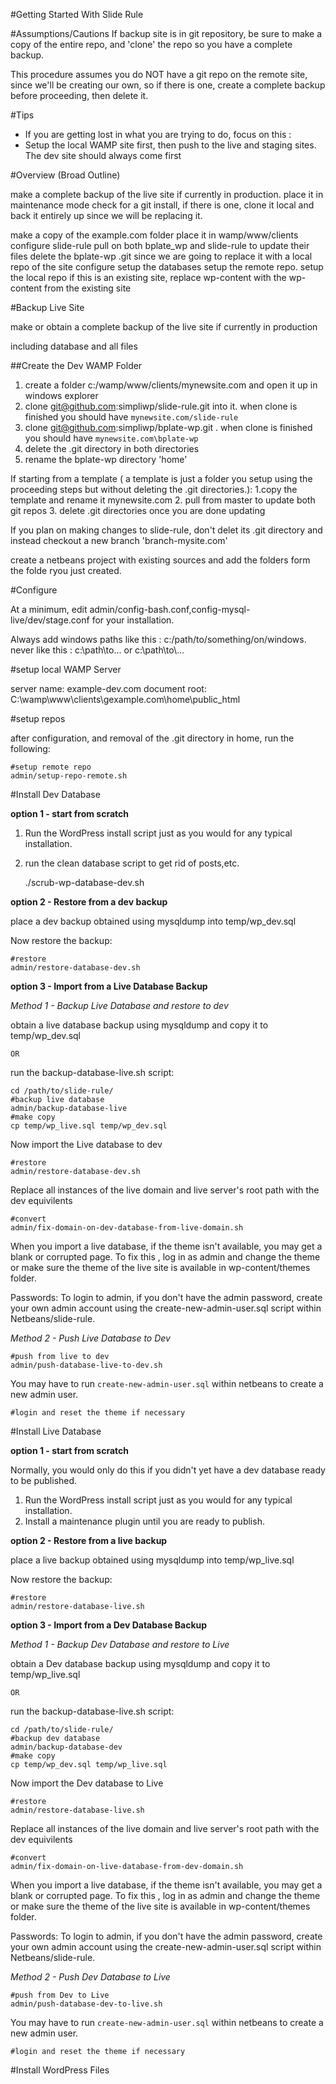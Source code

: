 #Getting Started With Slide Rule

#Assumptions/Cautions
If backup site is in git repository, be sure to make a copy of the entire repo, and 'clone' the repo so you have a complete backup. 

This procedure assumes you do NOT have a git repo on the remote site, since we'll be creating our own, so if there is one, create a complete backup before proceeding, then delete it.


#Tips

* If you are getting lost in what you are trying to do, focus on this : 
* Setup the local WAMP site first, then push to the live and staging sites. The dev site should always come first



#Overview (Broad Outline)

make a complete backup of the live site if currently in production. 
place it in maintenance mode
check for a git install, if there is one, clone it local and back it entirely up since we will be replacing it.

make a copy of the example.com folder
place it in wamp/www/clients
configure slide-rule
pull on both bplate_wp and slide-rule to update their files
delete the bplate-wp .git since we are going to replace it with a local repo of the site
configure 
setup the databases
setup the remote repo.
setup the local repo
if this is an existing site, replace wp-content with the wp-content from the existing site

#Backup Live Site

make or obtain a complete backup of the live site if currently in production

including database and all files




##Create the Dev WAMP Folder

1. create a folder c:/wamp/www/clients/mynewsite.com and open it up in windows explorer
2. clone git@github.com:simpliwp/slide-rule.git  into it. when clone is finished you should have `mynewsite.com/slide-rule`
3. clone git@github.com:simpliwp/bplate-wp.git . when clone is finished you should have `mynewsite.com\bplate-wp`
4. delete the .git directory in both directories 
5. rename the bplate-wp directory 'home'

If starting from a template ( a template is just a folder you setup using the proceeding steps but without deleting the .git directories.):
 1.copy the template and rename it mynewsite.com
 2. pull from master to update both git repos
 3. delete .git directories once you are done updating

If you plan on making changes to slide-rule, don't delet its .git directory and instead checkout a new branch 'branch-mysite.com'


create a netbeans project with existing sources and add the folders form the folde ryou just created.


#Configure 


At a minimum, edit admin/config-bash.conf,config-mysql-live/dev/stage.conf for your installation.


Always add windows paths like this : c:/path/to/something/on/windows.
never like this : c:\path\to\... or c:\\path\\to\\...

#setup local WAMP Server


server name: example-dev.com
document root: C:\wamp\www\clients\gexample.com\home\public_html


#setup repos

after configuration, and removal of the .git directory in home, run the following:


    #setup remote repo
    admin/setup-repo-remote.sh








#Install Dev Database

**option 1 - start from scratch**
1. Run the WordPress install script just as you would for any typical installation. 
2. run the clean database script to get rid of posts,etc.

    ./scrub-wp-database-dev.sh


**option 2 - Restore from a dev backup**

place a dev backup obtained using mysqldump into temp/wp_dev.sql

Now restore the backup: 

    #restore
    admin/restore-database-dev.sh

**option 3 - Import from a Live Database Backup**


*Method 1 - Backup Live Database and restore to dev*


obtain a live database backup using mysqldump and copy it to temp/wp_dev.sql
    
    OR

run the backup-database-live.sh script:

    cd /path/to/slide-rule/
    #backup live database 
    admin/backup-database-live
    #make copy
    cp temp/wp_live.sql temp/wp_dev.sql

Now import the Live database to dev

    #restore
    admin/restore-database-dev.sh

Replace all instances of the live domain and live server's root path with the dev equivilents

    #convert
    admin/fix-domain-on-dev-database-from-live-domain.sh



When you import a live database, if the theme isn't available, you may get a blank or corrupted page. To fix this , log in as admin and change the theme or make sure the theme of the live site is available in wp-content/themes folder.

Passwords: To login to admin, if you don't have the admin password, create your own admin account using the create-new-admin-user.sql script within Netbeans/slide-rule. 





*Method 2 - Push Live Database to Dev*

    
    #push from live to dev
    admin/push-database-live-to-dev.sh
  
You may have to run `create-new-admin-user.sql` within netbeans to create a new admin user.

    #login and reset the theme if necessary




#Install Live Database



**option 1 - start from scratch**

Normally, you would only do this if you didn't yet have a dev database ready to be published. 

1. Run the WordPress install script just as you would for any typical installation. 
2. Install a maintenance plugin until you are ready to publish.

**option 2 - Restore from a live backup**

place a live backup obtained using mysqldump into temp/wp_live.sql

Now restore the backup: 

    #restore
    admin/restore-database-live.sh

**option 3 - Import from a Dev Database Backup**


*Method 1 - Backup Dev Database and restore to Live*


obtain a Dev database backup using mysqldump and copy it to temp/wp_live.sql
    
    OR

run the backup-database-live.sh script:

    cd /path/to/slide-rule/
    #backup dev database 
    admin/backup-database-dev
    #make copy
    cp temp/wp_dev.sql temp/wp_live.sql

Now import the Dev database to Live

    #restore
    admin/restore-database-live.sh

Replace all instances of the live domain and live server's root path with the dev equivilents

    #convert
    admin/fix-domain-on-live-database-from-dev-domain.sh



When you import a live database, if the theme isn't available, you may get a blank or corrupted page. To fix this , log in as admin and change the theme or make sure the theme of the live site is available in wp-content/themes folder.

Passwords: To login to admin, if you don't have the admin password, create your own admin account using the create-new-admin-user.sql script within Netbeans/slide-rule. 





*Method 2 - Push Dev Database to Live*

    
    #push from Dev to Live
    admin/push-database-dev-to-live.sh
  
You may have to run `create-new-admin-user.sql` within netbeans to create a new admin user.

    #login and reset the theme if necessary



#Install WordPress Files

